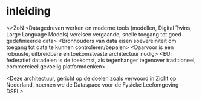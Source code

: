 # inleiding
<>ZoN
<Waardeketen>
<Datagedreven werken en moderne tools (modellen, Digital Twins, Large Language Models) vereisen vergaande, snelle toegang tot goed gedefinieerde data>
<Bronhouders van data eisen soevereiniteit om toegang tot data te kunnen controleren/bepalen>
<Daarvoor is een robuuste, uitbreidbare en toekomstvaste architectuur nodig>
<EU: federatief datadelen is de toekomst, als tegenhanger tegenover traditioneel, commercieel gevoelig platformdenken>

<Deze architectuur, gericht op de doelen zoals verwoord in Zicht op Nederland, noemen we de Dataspace voor de Fysieke Leefomgeving – DSFL>
